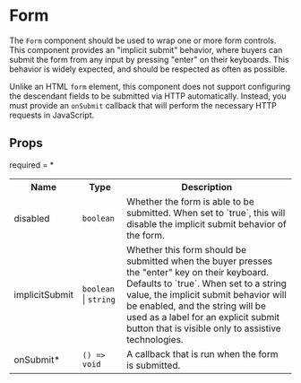 # Form

The `Form` component should be used to wrap one or more form controls. This component provides an &#34;implicit submit&#34; behavior, where buyers can submit the form from any input by pressing &#34;enter&#34; on their keyboards. This behavior is widely expected, and should be respected as often as possible.

Unlike an HTML `form` element, this component does not support configuring the descendant fields to be submitted via HTTP automatically. Instead, you must provide an `onSubmit` callback that will perform the necessary HTTP requests in JavaScript.
 
## Props
required = *
<table><tr><th>Name</th><th>Type</th><th>Description</th></tr><tr><td>disabled</td><td><code>boolean</code></td><td>Whether the form is able to be submitted. When set to `true`, this will disable the implicit submit behavior of the form. </td></tr><tr><td>implicitSubmit</td><td><code>boolean</code> | <code>string</code></td><td>Whether this form should be submitted when the buyer presses the &#34;enter&#34; key on their keyboard. Defaults to `true`. When set to a string value, the implicit submit behavior will be enabled, and the string will be used as a label for an explicit submit button that is visible only to assistive technologies. </td></tr><tr><td>onSubmit*</td><td><code>() => void</code></td><td>A callback that is run when the form is submitted. </td></tr></table>